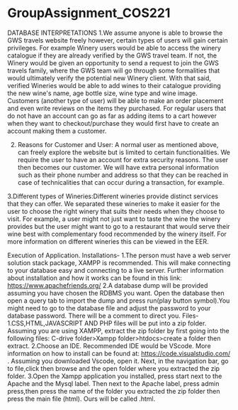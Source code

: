 # GroupAssignment_COS221
DATABASE INTERPRETATIONS
1.We assume anyone is able to browse the GWS travels website freely however, certain types of users will gain certain privileges. For example Winery users would be able to access the winery catalogue 
if they are already verified by the GWS travel team.
If not, the Winery would be given an opportunity to send a request to join the GWS travels family, where the GWS team will go through some formalities that would ultimately verify the potential new Winery client.
With that said, verified Wineries would be able to add wines to their catalogue providing the new wine's name, age bottle size, wine type and wine image.
Customers (another type of user) will be able to make an order placement and even write reviews on the items they purchased.
For regular users that do not have an account can go as far as adding items to a cart however when they want to checkout/purchase they would first have to create an account making them a customer.

2. Reasons for Customer and User: A normal user as mentioned above, can freely explore the website but is limited to certain functionalities. We require the user to have an account for extra security reasons.
The user then becomes our customer. We will have extra personal information such as their phone number and address so that they can be reached in case of technicalities that can occur during a transaction, for example.

3.Different types of Wineries:Different wineries provide distinct services that they can offer. We separated these wineries to make it easier for the user to choose the right winery that suits their needs when they choose to visit. For example, a user might not 
just want to taste the wine the winery provides but the user might want to go to a restaurant that would serve their wine best with complementary food recommended by the winery itself. For more information on different wineries this can be viewed in the EER.
 
Execution of Application.
Installations-
1.The person must have a web server solution stack package, XAMPP is recommended. This will make connecting to your database easy and connecting to a live server. Further information about installation and how it works
can be found in this link: https://www.apachefriends.org/
2.A database dump will be provided assuming you have chosen the RDBMS you want. Open the database then open a query tab to import the dump and press run(play button symbol).You might need to go to the database file and adjust the password to your
database password. There will be a comment to direct you.
Files-
1.CSS,HTML,JAVASCRIPT AND PHP files will be put into a zip folder. Assuming you are using XAMPP, extract the zip folder by first going into the following files: C-drive folder>Xampp folder>htdocs>create a folder then extract.
2.Choose an IDE. Recommended IDE would be VScode. More information on how to install can be found at: https://code.visualstudio.com/ .
Assuming you downloaded Vscode, open it. Next, in the navigation bar, go to file,click then browse and the open folder where you extracted the zip folder.
3.Open the Xampp application you installed, press start next to the Apache and the Mysql label. Then next to the Apache label, press admin press,then press the name of the folder you extracted the zip folder then  press the main file (html). Ours will be called .html.
